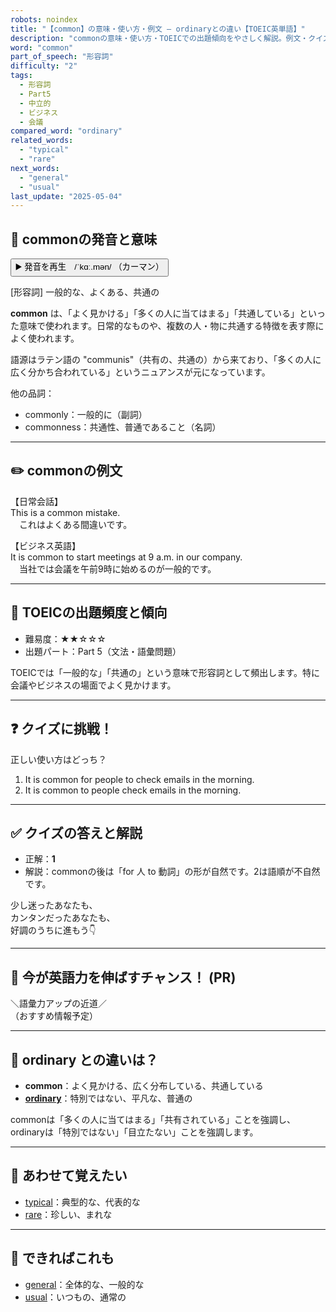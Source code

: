 ```yaml
---
robots: noindex
title: "【common】の意味・使い方・例文 ― ordinaryとの違い【TOEIC英単語】"
description: "commonの意味・使い方・TOEICでの出題傾向をやさしく解説。例文・クイズ付きでordinaryとの違いもわかりやすく学べます。"
word: "common"
part_of_speech: "形容詞"
difficulty: "2"
tags:
  - 形容詞
  - Part5
  - 中立的
  - ビジネス
  - 会議
compared_word: "ordinary"
related_words:
  - "typical"
  - "rare"
next_words:
  - "general"
  - "usual"
last_update: "2025-05-04"
---
```


## 🔰 commonの発音と意味

<button class="play-audio" onclick="playTTS('common')">
  <span class="play-audio-main">
    ▶️ 発音を再生　/ˈkɑː.mən/
  </span>
  <span class="play-audio-sub">
    （カーマン）
  </span>
</button>

[形容詞] 一般的な、よくある、共通の

**common** は、「よく見かける」「多くの人に当てはまる」「共通している」といった意味で使われます。日常的なものや、複数の人・物に共通する特徴を表す際によく使われます。

語源はラテン語の "communis"（共有の、共通の）から来ており、「多くの人に広く分かち合われている」というニュアンスが元になっています。

他の品詞：  
- commonly：一般的に（副詞）
- commonness：共通性、普通であること（名詞）

---

## ✏️ commonの例文

【日常会話】  
This is a common mistake.  
　これはよくある間違いです。

【ビジネス英語】  
It is common to start meetings at 9 a.m. in our company.  
　当社では会議を午前9時に始めるのが一般的です。

---

## 🎯 TOEICの出題頻度と傾向

- 難易度：★★☆☆☆
- 出題パート：Part 5（文法・語彙問題）

TOEICでは「一般的な」「共通の」という意味で形容詞として頻出します。特に会議やビジネスの場面でよく見かけます。

---

## ❓ クイズに挑戦！

正しい使い方はどっち？

1. It is common for people to check emails in the morning.  
2. It is common to people check emails in the morning.

---

## ✅ クイズの答えと解説

- 正解：**1**
- 解説：commonの後は「for 人 to 動詞」の形が自然です。2は語順が不自然です。

少し迷ったあなたも、  
カンタンだったあなたも、  
好調のうちに進もう👇️

---

## 🚀 今が英語力を伸ばすチャンス！ (PR)

<div class="info-center">
＼語彙力アップの近道／<br>  
（おすすめ情報予定）
</div>

---

## 🤔  ordinary との違いは？

- **common**：よく見かける、広く分布している、共通している
- **[ordinary](/word/ordinary/)**：特別ではない、平凡な、普通の

commonは「多くの人に当てはまる」「共有されている」ことを強調し、ordinaryは「特別ではない」「目立たない」ことを強調します。

---

## 🧩 あわせて覚えたい

- [typical](/word/typical/)：典型的な、代表的な
- [rare](/word/rare/)：珍しい、まれな

---

## 📖 できればこれも

- [general](/word/general/)：全体的な、一般的な
- [usual](/word/usual/)：いつもの、通常の

<!-- cvid: aid30_bid48 -->

